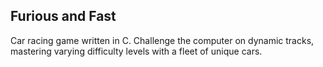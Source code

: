 ## Furious and Fast
Car racing game written in C. Challenge the computer on dynamic tracks, mastering varying difficulty levels with a fleet of unique cars.
